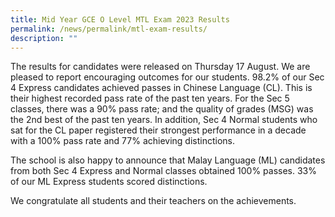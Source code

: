 ```yaml
---
title: Mid Year GCE O Level MTL Exam 2023 Results
permalink: /news/permalink/mtl-exam-results/
description: ""
---
```

The results for candidates were released on Thursday 17 August.  We are pleased to report encouraging outcomes for our students.  98.2% of our Sec 4 Express candidates achieved passes in Chinese Language (CL).  This is their highest recorded pass rate of the past ten years.   For the Sec 5 classes, there was a 90% pass rate; and the quality of grades (MSG) was the 2nd best of the past ten years.   In addition, Sec 4 Normal students who sat for the CL paper registered their strongest performance in a decade with a 100% pass rate and 77% achieving distinctions.

The school is also happy to announce that Malay Language (ML) candidates from both Sec 4 Express and Normal classes obtained 100% passes.  33% of our ML Express students scored distinctions.

We congratulate all students and their teachers on the achievements.